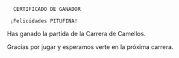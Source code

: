       CERTIFICADO DE GANADOR

     ¡Felicidades PITUFINA!

Has ganado la partida de la Carrera de Camellos.

Gracias por jugar y esperamos verte en la próxima carrera.
